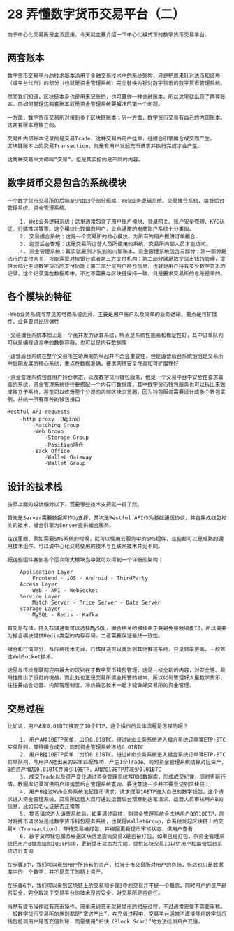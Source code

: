 # 28 弄懂数字货币交易平台（二）

    由于中心化交易所是主流应用，今天就主要介绍一下中心化模式下的数字货币交易平台。

## 两套账本

    数字货币交易平台的技术基本沿用了金融交易技术中的系统架构，只是把原来针对法币和证券（或平台代币）的部分（也就是资金管理系统）完全替换为针对数字货币的数字货币管理系统。

    然而我们知道，区块链本身也是用来记账的，也可算作一种金融账本。所以这里就出现了两套账本，而如何管理这两套账本就是资金管理系统要解决的第一个问题。

    一方面，数字货币交易所对接到多个区块链账本；另一方面，数字货币交易有自己的内部账本。这两套账本是独立的。

    交易所内部账本记录的是交易Trade，这种交易由用户挂单，经撮合引擎撮合成交而产生。
    区块链账本上的交易Transaction，则是有用户发起充币请求并执行完成才会产生。

    这两种交易中文都叫“交易”，但是其实指的是不同的内容。

## 数字货币交易包含的系统模块

    一个数字货币交易所的后端至少由四个部分组成：Web业务逻辑系统、交易撮合系统、运营后台管理系统、资金管理系统。

        1. Web业务逻辑系统：这里通常包含了用户账户模块、登录网关、账户安全管理、KYC认证、行情推送等等。这个模块比较偏向用户，业余通常的电商账户系统十分类似。
        2. 交易撮合系统：这是一个交易所的核心模块，为所有的用户提供订单撮合。
        3. 运营后台管理：这是交易所运营人员所使用的系统，交易所内部人员才能访问。
        4. 资金管理系统：其实就是刚才说到的内部账本。资金管理系统包含三部分：第一部分是法币的支付网关，可能需要对接银行或者第三方支付机构；第二部分就是数字货币钱包管理，提供大部分主流数字货币的支付功能；第三部分是用户持仓信息，也就是用户持有多少数字货币的记录，这个记录落在数据库中，不过不需要与区块链保持一致，只是要求交易所的总账是平的。

## 各个模块的特征

    ·Web业务系统与常见的电商系统无异，主要是用户账户以及简单的业务逻辑，重点是可扩展性，业务要求比较弹性

    ·交易撮合系统本质上是一个高并发的计算系统，特点是系统性能高和稳定性好，其中订单队列可以是编程语言中的数据容器，也可以是内存数据库

    ·运营后台系统在整个交易所生命周期的早起并不凸显重要性，但是运营后台系统恰恰是交易所中后期发展的核心系统，重点在数据准确，要求网络安全性高和可扩展性好

    ·资金管理系统包含用户持仓状态，以及数字货币钱包服务，他是一个交易平台中安全性要求最高的系统，资金管理系统往往要搭配一个内存行数据库，其中数字货币钱包服务也可以拆出来做成独立子系统，甚至可以改造整个公司的内部区块浏览器，因为钱包服务需要设计成多个钱包实例，并统一所有币种的钱包接口

    Restful API requests
        -http proxy （Nginx）
            -Matching Group
            -Web Group
                -Storage Group
                -Position持仓
            -Back Office
                -Wallet Gateway
                -Wallet Group

## 设计的技术栈

    按照上面的设计细分以下，需要哪些技术支持就一目了然。

    首先是Server需要数据库作为支撑，其次是Restful API作为基础通信协议，并且集成钱包相关的技术，撮合引擎为Server提供撮合服务。

    在这里面，例如需要SMS系统的时候，就可以使用云服务中的SMS组件，这些都可以是成熟的通用技术组件。可以说中心化交易使用的技术与互联网技术并无不同。

    把这些组件塞到各个层次和大模块当中就可以得到一个详细的架构：

        Application Layer
            Frontend - iOS - Android - ThirdParty
        Access Layer
            Web - API - WebSocket
        Service Layer
            Match Server - Price Server - Data Server
        Storage Layer
            MySQL - Redis - Kafka

    首先是存储，持久存储通常可以选择MySQL，撮合相关的模块由于要避免接触磁盘IO，所以需要为撮合模块提供Redis类型的内存存储，二者需要保证最终一致性。

    撮合和行情部分，与传统技术无异，行情推送可以类比到其他推送系统，只是频率更高，一般首选WebSocket技术。

    这里与传统互联网应用最大的区别在于数字货币钱包管理，这是一块全新的内容，对安全性、易用性提出了很打的挑战。而此处也正是交易所资金托管的根本，所以如何管理好大量数字货币，往往要结合运营、内部管理制度、冷热钱包技术一起才能做好交易所的资金管理。

## 交易过程

    比如说，用户A拿0.01BTC换取了10个ETP，这个操作的具体流程是怎样的呢？

        1. 用户A挂10ETP买单，出价0.01BTC。经过Web业务系统进入撮合系统订单簿ETP-BTC买单队列，等待撮合成交，同时资金管理系统冻结0.01BTC
        2. 用户B挂10ETP卖单，出价0.01BTC。进过Web业务系统进入撮合系统订单簿ETP-BTC卖单队列，与用户A挂出来的买单匹配成功，产生1个Trade。同时资金管理系统结算对应资产，B的资产增加0.01BTC并减少10ETP，A增加10ETP并减少0.01BTC
        3. 成交Trade以及资产变化通过资金管理系统写RDB数据库，形成成交纪律，同时更新行情，数据库记录可供用户和运营后台管理系统查询。要注意这一步并不要登记到区块链上
        4. 用户B经过Web业务系统发起提币请求，请求提取10ETP进入自己的数字钱包，这个请求进入资金管理系统，交易所运营人员可通过运营后台观察到这笔请求，运营人员审核用户B的信息，比如实名认证是否正常等
        5. 提币请求进入运营系统后，如果通过审核，则资金管理系统会冻结用户B的10ETP，同时将提币请求发送给数字货币钱包服务系统，也就是WalletGroup，自系统发起区块链上的交易X（Transaction），等待交易被打包，并根据更新提币审核状态，供用户查看
        6. 数字货币钱包服务根据区块信息查询交易X是否被打包，如果已经打包，杂资金管理系统把用户B被冻结的10ETP抹0，更新提币状态为完成，提供区块交易ID以供用户和运营后台系统进行查询

    在步骤3中，我们可以看到用户所持有的资产，相当于市交易所对用户的负债，但这也只是数据库中的一个数字，并不是真正的链上资产。

    在步骤6中，我们可以看到区块链上的交易和步骤3中的交易并不是一个概念，同时用户的资产是否安全，完全取决于交易平台的技术是否安全，对交易所是否信任。

    当然有提币操作就有充币操作，简单来说充币就是提币的相反过程，不过通常宠爱不需要审核。一般数字货币交易所的原则都是“宽进严出”，在充值过程中，交易平台通常不直接使用数字货币钱包检测用户是否充值到账，而是使用“扫快（Block Scan）”的方法检测用户充值。
    
